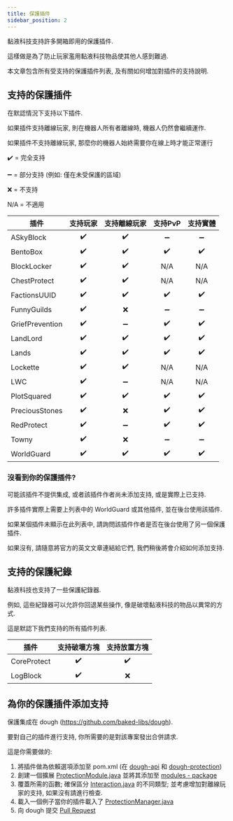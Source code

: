 ```yaml
---
title: 保護插件
sidebar_position: 2
---
```


黏液科技支持許多開箱即用的保護插件.

這樣做是為了防止玩家濫用黏液科技物品使其他人感到難過.

本文章包含所有受支持的保護插件列表, 及有關如何增加對插件的支持說明.

## 支持的保護插件

在默認情況下支持以下插件.

如果插件支持離線玩家, 則在機器人所有者離線時, 機器人仍然會繼續運作.

如果插件不支持離線玩家, 那麼你的機器人始終需要你在線上時才能正常運行

:heavy_check_mark: = 完全支持

:heavy_minus_sign: = 部分支持 (例如: 僅在未受保護的區域)

:x: = 不支持

N/A = 不適用

| 插件              |         支持玩家         |        支持離線玩家        |        支持PvP         |         支持實體         |
| --------------- |:--------------------:|:--------------------:|:--------------------:|:--------------------:|
| ASkyBlock       | :heavy_check_mark: | :heavy_check_mark: | :heavy_minus_sign: | :heavy_minus_sign: |
| BentoBox        | :heavy_check_mark: | :heavy_check_mark: | :heavy_check_mark: | :heavy_check_mark: |
| BlockLocker     | :heavy_check_mark: | :heavy_check_mark: |         N/A          |         N/A          |
| ChestProtect    | :heavy_check_mark: | :heavy_check_mark: |         N/A          |         N/A          |
| FactionsUUID    | :heavy_check_mark: | :heavy_check_mark: | :heavy_check_mark: | :heavy_check_mark: |
| FunnyGuilds     | :heavy_check_mark: |         :x:          | :heavy_minus_sign: | :heavy_minus_sign: |
| GriefPrevention | :heavy_check_mark: | :heavy_minus_sign: | :heavy_check_mark: | :heavy_check_mark: |
| LandLord        | :heavy_check_mark: | :heavy_check_mark: | :heavy_check_mark: | :heavy_check_mark: |
| Lands           | :heavy_check_mark: | :heavy_check_mark: | :heavy_check_mark: | :heavy_check_mark: |
| Lockette        | :heavy_check_mark: | :heavy_check_mark: |         N/A          |         N/A          |
| LWC             | :heavy_check_mark: | :heavy_minus_sign: |         N/A          |         N/A          |
| PlotSquared     | :heavy_check_mark: | :heavy_check_mark: | :heavy_check_mark: | :heavy_check_mark: |
| PreciousStones  | :heavy_check_mark: |         :x:          | :heavy_check_mark: | :heavy_check_mark: |
| RedProtect      | :heavy_check_mark: | :heavy_minus_sign: | :heavy_check_mark: | :heavy_check_mark: |
| Towny           | :heavy_check_mark: |         :x:          | :heavy_minus_sign: | :heavy_minus_sign: |
| WorldGuard      | :heavy_check_mark: | :heavy_check_mark: | :heavy_check_mark: | :heavy_check_mark: |

### 沒看到你的保護插件?

可能該插件不提供集成, 或者該插件作者尚未添加支持, 或是實際上已支持.

許多插件實際上需要上列表中的 WorldGuard 或其他插件, 並在後台使用該插件.

如果某個插件未顯示在此列表中, 請詢問該插件作者是否在後台使用了另一個保護插件.

如果沒有, 請隨意將官方的英文文章連結給它們, 我們稍後將會介紹如何添加支持.

## 支持的保護紀錄

黏液科技也支持了一些保護紀錄器.

例如, 這些紀錄器可以允許你回退某些操作, 像是破壞黏液科技的物品以異常的方式.

這是默認下我們支持的所有插件列表.

| 插件          |        支持破壞方塊        |        支持放置方塊        |
| ----------- |:--------------------:|:--------------------:|
| CoreProtect | :heavy_check_mark: | :heavy_check_mark: |
| LogBlock    | :heavy_check_mark: |         :x:          |

## 為你的保護插件添加支持

保護集成在 dough (https://github.com/baked-libs/dough).

要對自己的插件進行支持, 你所需要的是對該專案發出合併請求.

這是你需要做的:

1. 將插件做為依賴選項添加至 pom.xml (在 [dough-api](https://github.com/baked-libs/dough/blob/main/dough-protection/pom.xml) 和 [dough-protection](https://github.com/baked-libs/dough/blob/main/dough-protection/pom.xml))
2. 創建一個擴展 [ProtectionModule.java](https://github.com/baked-libs/dough/blob/main/dough-protection/src/main/java/io/github/bakedlibs/dough/protection/ProtectionModule.java) 並將其添加至 [modules - package](https://github.com/baked-libs/dough/tree/main/dough-protection/src/main/java/io/github/bakedlibs/dough/protection/modules)
3. 覆蓋所需的函數; 確保區分 [Interaction.java](https://github.com/baked-libs/dough/blob/main/dough-protection/src/main/java/io/github/bakedlibs/dough/protection/Interaction.java) 的不同類型; 並考慮增加對離線玩家的支持, 如果沒有請進行檢查.
4. 載入一個例子當你的插件載入了 [ProtectionManager.java](https://github.com/baked-libs/dough/blob/main/dough-protection/src/main/java/io/github/bakedlibs/dough/protection/ProtectionManager.java)
5. 向 dough 提交 [Pull Request](https://github.com/baked-libs/dough/pulls)
